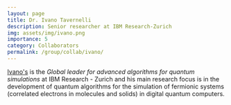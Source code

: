 ```yaml
---
layout: page
title: Dr. Ivano Tavernelli
description: Senior researcher at IBM Research-Zurich
img: assets/img/ivano.png
importance: 5
category: Collaborators
permalink: /group/collab/ivano/
---
```


<a href='https://research.ibm.com/people/ivano-tavernelli'>Ivano's</a> is the <i>Global leader for advanced algorithms for quantum simulations</i> at IBM Research - Zurich and his main research focus is in the development of quantum algorithms for the simulation of fermionic systems (correlated electrons in molecules and solids) in digital quantum computers. 




